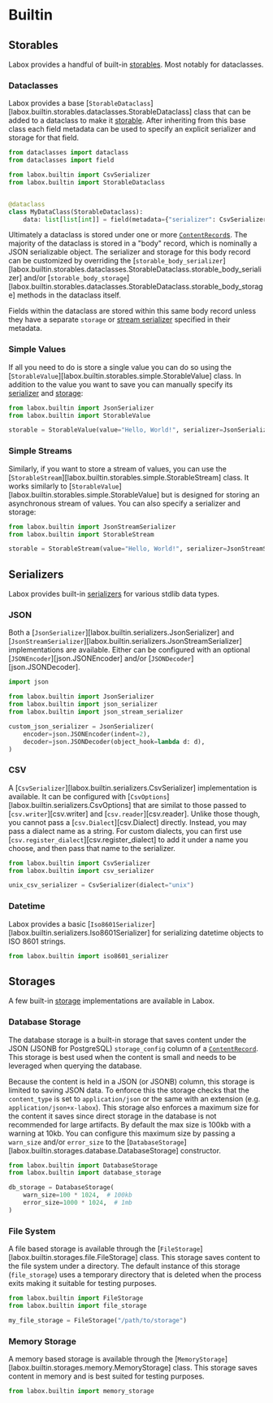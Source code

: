 # Builtin

## Storables

Labox provides a handful of built-in [storables](../../concepts/storables.md). Most
notably for dataclasses.

### Dataclasses

Labox provides a base
[`StorableDataclass`][labox.builtin.storables.dataclasses.StorableDataclass] class that
can be added to a dataclass to make it
[storable](../../usage/index.md#saving-storables). After inheriting from this base class
each field metadata can be used to specify an explicit serializer and storage for that
field.

```python
from dataclasses import dataclass
from dataclasses import field

from labox.builtin import CsvSerializer
from labox.builtin import StorableDataclass


@dataclass
class MyDataClass(StorableDataclass):
    data: list[list[int]] = field(metadata={"serializer": CsvSerializer})
```

Ultimately a dataclass is stored under one or more
[`ContentRecord`s](../../concepts/database.md#content-records). The majority of the
dataclass is stored in a "body" record, which is nominally a JSON serializable object.
The serializer and storage for this body record can be customized by overriding the
[`storable_body_serializer`][labox.builtin.storables.dataclasses.StorableDataclass.storable_body_serializer]
and/or
[`storable_body_storage`][labox.builtin.storables.dataclasses.StorableDataclass.storable_body_storage]
methods in the dataclass itself.

Fields within the dataclass are stored within this same body record unless they have a
separate `storage` or
[stream serializer](../../concepts/serializers.md#stream-serializers) specified in their
metadata.

### Simple Values

If all you need to do is store a single value you can do so using the
[`StorableValue`][labox.builtin.storables.simple.StorableValue] class. In addition to
the value you want to save you can manually specify its
[serializer](../../concepts/serializers.md) and [storage](../../concepts/storages.md):

```python
from labox.builtin import JsonSerializer
from labox.builtin import StorableValue

storable = StorableValue(value="Hello, World!", serializer=JsonSerializer)
```

### Simple Streams

Similarly, if you want to store a stream of values, you can use the
[`StorableStream`][labox.builtin.storables.simple.StorableStream] class. It works
similarly to [`StorableValue`][labox.builtin.storables.simple.StorableValue] but is
designed for storing an asynchronous stream of values. You can also specify a serializer
and storage:

```python
from labox.builtin import JsonStreamSerializer
from labox.builtin import StorableStream

storable = StorableStream(value="Hello, World!", serializer=JsonStreamSerializer)
```

## Serializers

Labox provides built-in [serializers](../../concepts/serializers.md) for various stdlib
data types.

### JSON

Both a [`JsonSerializer`][labox.builtin.serializers.JsonSerializer] and
[`JsonStreamSerializer`][labox.builtin.serializers.JsonStreamSerializer] implementations
are available. Either can be configured with an optional
[`JSONEncoder`][json.JSONEncoder] and/or [`JSONDecoder`][json.JSONDecoder].

```python
import json

from labox.builtin import JsonSerializer
from labox.builtin import json_serializer
from labox.builtin import json_stream_serializer

custom_json_serializer = JsonSerializer(
    encoder=json.JSONEncoder(indent=2),
    decoder=json.JSONDecoder(object_hook=lambda d: d),
)
```

### CSV

A [`CsvSerializer`][labox.builtin.serializers.CsvSerializer] implementation is
available. It can be configured with
[`CsvOptions`][labox.builtin.serializers.CsvOptions] that are similat to those passed to
[`csv.writer`][csv.writer] and [`csv.reader`][csv.reader]. Unlike those though, you
cannot pass a [`csv.Dialect`][csv.Dialect] directly. Instead, you may pass a dialect
name as a string. For custom dialects, you can first use
[`csv.register_dialect`][csv.register_dialect] to add it under a name you choose, and
then pass that name to the serializer.

```python
from labox.builtin import CsvSerializer
from labox.builtin import csv_serializer

unix_csv_serializer = CsvSerializer(dialect="unix")
```

### Datetime

Labox provides a basic
[`Iso8601Serializer`][labox.builtin.serializers.Iso8601Serializer] for serializing
datetime objects to ISO 8601 strings.

```python
from labox.builtin import iso8601_serializer
```

## Storages

A few built-in [storage](../../concepts/storages.md) implementations are available in
Labox.

### Database Storage

The database storage is a built-in storage that saves content under the JSON (JSONB for
PostgreSQL) `storage_config` column of a
[`ContentRecord`](../../concepts/database.md#content-records). This storage is best used
when the content is small and needs to be leveraged when querying the database.

Because the content is held in a JSON (or JSONB) column, this storage is limited to
saving JSON data. To enforce this the storage checks that the `content_type` is set to
`application/json` or the same with an extension (e.g. `application/json+x-labox`). This
storage also enforces a maximum size for the content it saves since direct storage in
the database is not recommended for large artifacts. By default the max size is 100kb
with a warning at 10kb. You can configure this maximum size by passing a `warn_size`
and/or `error_size` to the
[`DatabaseStorage`][labox.builtin.storages.database.DatabaseStorage] constructor.

```python
from labox.builtin import DatabaseStorage
from labox.builtin import database_storage

db_storage = DatabaseStorage(
    warn_size=100 * 1024,  # 100kb
    error_size=1000 * 1024,  # 1mb
)
```

### File System

A file based storage is available through the
[`FileStorage`][labox.builtin.storages.file.FileStorage] class. This storage saves
content to the file system under a directory. The default instance of this storage
(`file_storage`) uses a temporary directory that is deleted when the process exits
making it suitable for testing purposes.

```python
from labox.builtin import FileStorage
from labox.builtin import file_storage

my_file_storage = FileStorage("/path/to/storage")
```

### Memory Storage

A memory based storage is available through the
[`MemoryStorage`][labox.builtin.storages.memory.MemoryStorage] class. This storage saves
content in memory and is best suited for testing purposes.

```python
from labox.builtin import memory_storage
```
